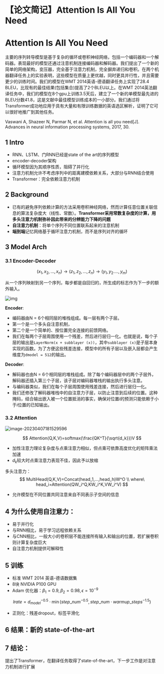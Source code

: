 # 【论文简记】Attention Is All You Need


# Attention Is All You Need

主要的序列转导模型是基于复杂的循环或卷积神经网络，包括一个编码器和一个解码器。表现最好的模型还通过注意机制连接编码器和解码器。我们提出了一个新的简单的网络架构，变压器，完全基于注意力机制，完全摒弃递归和卷积。在两个机器翻译任务上的实验表明，这些模型在质量上更优越，同时更具并行性，并且需要更少的训练时间。我们的模型在WMT 2014英语-德语翻译任务上实现了28.4 BLEU，比现有的最佳结果(包括集合)提高了2个BLEU以上。在WMT 2014英法翻译任务中，我们的模型在8个gpu上训练3.5天后，建立了一个新的单模型最先进的BLEU分数41.8，这是文献中最佳模型训练成本的一小部分。我们通过将Transformer成功地应用于具有大量和有限训练数据的英语选区解析，证明了它可以很好地推广到其他任务。

Vaswani A, Shazeer N, Parmar N, et al. Attention is all you need[J]. Advances in neural information processing systems, 2017, 30.

## 1 Intro

- RNN、LSTM、门RNN已经是state of the art的序列模型
- encoder-decoder架构
- 循环模型因为其顺序性质，阻碍了并行化
- 注意力机制允许不考虑序列中的距离建模依赖关系，大部分与RNN结合使用
- Transformer：完全依赖注意力机制

## 2 Background

- 已有的避免序列依赖计算的方法采用卷积神经网络，然而计算任意位置关联信息的算法复杂度大（线性、常数）。**Transformer采用常数复杂度的计算，用多头注意力机制弥补因此带来的分辨能力下降的问题**
- **自注意力机制**：将单个序列不同位置联系起来的注意机制
- **端到端**记忆网络基于循环注意力机制，而不是序列对齐的循环

## 3 Model Arch

### 3.1 Encoder-Decoder

$$
(x_1,x_2,...,x_n)\rightarrow(z_1,z_2,...,z_n)\rightarrow(y_1,y_2....,y_m)
$$

从一个序列映射到另一个序列，每步都是自回归的，所生成的标志作为下一步的额外输入。

![img](https://pic3.zhimg.com/80/v2-e09a169399782babea626d87282bf14e_720w.webp)

**Encoder**: 

- 编码器由N = 6个相同层的堆栈组成。每一层有两个子层。
- 第一个是一个多头自注意机制，
- 第二个是一个简单的、按位置完全连接的前馈网络。
- 我们在每两个子层周围使用一个残差，然后进行层归一化。也就是说，每个子层的输出是`LayerNorm(x + subblayer (x))`，其中`subblayer (x)`是子层本身实现的函数。为了方便这些残差连接，模型中的所有子层以及嵌入层都会产生维度为`dmodel = 512`的输出。

**Decoder**: 

- 解码器也由N = 6个相同层的堆栈组成。除了每个编码器层中的两个子层外，解码器还插入第三个子层，该子层对编码器堆栈的输出执行多头注意。
- 与编码器类似，我们在每个子层周围使用残差连接，然后进行层归一化。
- 我们还修改了解码器堆栈中的自注意力子层，以防止注意到后续的位置。这种掩码，结合输出嵌入被一个位置抵消的事实，确保对位置$i$的预测只能依赖于小于$i$位置的已知输出。

### 3.2 Attention

![image-20230407181529596](https://cdn.jsdelivr.net/gh/Catigeart/imgHost/img/hpc/image-20230407181529596.png)

$$
Attention(Q,K,V)=softmax(\frac{QK^T}{\sqrt{d_k}})V
$$


- 加性注意力理论复杂度与点乘注意力相似，但点乘可依靠高度优化的矩阵乘法加速
- $d_k$较大时点乘注意力表现不佳，因此予以放缩

多头注意力：
$$
MultiHead(Q,K,V)=Concat(head_1,...,head_h)W^O \\
where\ head_i=Attention(QW_i^Q,KW_i^K,VW_i^V)
$$

- 允许模型在不同位置共同注意来自不同表示子空间的信息

## 4 为什么使用自注意力：

- 易于并行化
- 与RNN相比，易于学习远程依赖关系
- 与CNN相比，一般大小的卷积层不能连接所有输入和输出的位置，若扩展卷积则计算复杂度巨大
- 自注意力机制提供可解释性

## 5 训练

- 标准 WMT 2014 英语-德语数据集
- 8块 NVIDIA P100 GPU
- Adam 优化器：$\beta _1=0.9,\beta _2=0.98,\epsilon=10 ^{-9}$

$$
lrate=d_{model}^{-0.5}·\min (step\_num ^{-0.5},step\_num·warmup\_steps ^{-1.5})
$$

- 正则化：残差dropout，标签平滑化

## 6 结果：新的 state-of-the-art

## 7 结论：

提出了Transformer，在翻译任务取得了state-of-the-art，下一步工作是对注意力机制进行扩展

